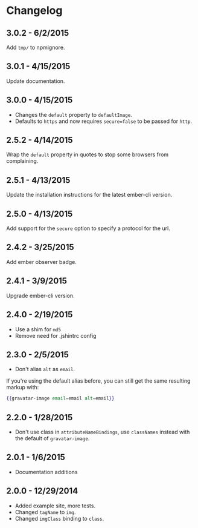 # Changelog

## 3.0.2 - 6/2/2015

Add `tmp/` to npmignore.

## 3.0.1 - 4/15/2015

Update documentation.

## 3.0.0 - 4/15/2015

* Changes the `default` property to `defaultImage`.
* Defaults to `https` and now requires `secure=false` to be passed for `http`.

## 2.5.2 - 4/14/2015

Wrap the `default` property in quotes to stop some browsers from complaining.

## 2.5.1 - 4/13/2015

Update the installation instructions for the latest ember-cli version.

## 2.5.0 - 4/13/2015

Add support for the `secure` option to specify a protocol for the url.

## 2.4.2 - 3/25/2015

Add ember observer badge.

## 2.4.1 - 3/9/2015

Upgrade ember-cli version.

## 2.4.0 - 2/19/2015

* Use a shim for `md5`
* Remove need for .jshintrc config

## 2.3.0 - 2/5/2015

* Don't alias `alt` as `email`.

If you're using the default alias before, you can still get the same resulting markup with:

```hbs
{{gravatar-image email=email alt=email}}
```

## 2.2.0 - 1/28/2015

* Don't use class in `attributeNameBindings`, use `classNames` instead with the default of `gravatar-image`.

## 2.0.1 - 1/6/2015

* Documentation additions

## 2.0.0 - 12/29/2014

* Added example site, more tests.
* Changed `tagName` to `img`.
* Changed `imgClass` binding to `class`.
